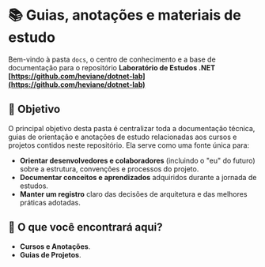 # 📚 Guias, anotações e materiais de estudo

Bem-vindo à pasta `docs`, o centro de conhecimento e a base de documentação para o repositório **Laboratório de Estudos .NET [https://github.com/heviane/dotnet-lab](https://github.com/heviane/dotnet-lab)**

## 🎯 Objetivo

O principal objetivo desta pasta é centralizar toda a documentação técnica, guias de orientação e anotações de estudo relacionadas aos cursos e projetos contidos neste repositório. Ela serve como uma fonte única para:

- **Orientar desenvolvedores e colaboradores** (incluindo o "eu" do futuro) sobre a estrutura, convenções e processos do projeto.
- **Documentar conceitos e aprendizados** adquiridos durante a jornada de estudos.
- **Manter um registro** claro das decisões de arquitetura e das melhores práticas adotadas.

## 📂 O que você encontrará aqui?

- **Cursos e Anotações**.
- **Guias de Projetos**.
